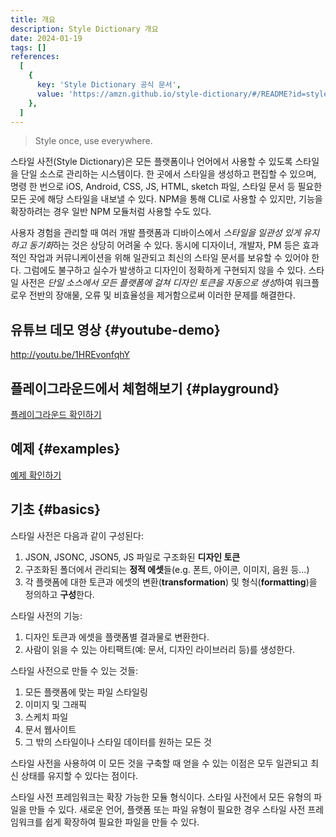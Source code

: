 ```yaml
---
title: 개요
description: Style Dictionary 개요
date: 2024-01-19
tags: []
references:
  [
    {
      key: 'Style Dictionary 공식 문서',
      value: 'https://amzn.github.io/style-dictionary/#/README?id=style-dictionary',
    },
  ]
---
```


> Style once, use everywhere.

스타일 사전(Style Dictionary)은 모든 플랫폼이나 언어에서 사용할 수 있도록 스타일을 단일 소스로 관리하는 시스템이다. 한 곳에서 스타일을 생성하고 편집할 수 있으며, 명령 한 번으로 iOS, Android, CSS, JS, HTML, sketch 파일, 스타일 문서 등 필요한 모든 곳에 해당 스타일을 내보낼 수 있다. NPM을 통해 CLI로 사용할 수 있지만, 기능을 확장하려는 경우 일반 NPM 모듈처럼 사용할 수도 있다.

사용자 경험을 관리할 때 여러 개발 플랫폼과 디바이스에서 *스타일을 일관성 있게 유지하고 동기화*하는 것은 상당히 어려울 수 있다. 동시에 디자이너, 개발자, PM 등은 효과적인 작업과 커뮤니케이션을 위해 일관되고 최신의 스타일 문서를 보유할 수 있어야 한다. 그럼에도 불구하고 실수가 발생하고 디자인이 정확하게 구현되지 않을 수 있다. 스타일 사전은 *단일 소스에서 모든 플랫폼에 걸쳐 디자인 토큰을 자동으로 생성*하여 워크플로우 전반의 장애물, 오류 및 비효율성을 제거함으로써 이러한 문제를 해결한다.

## 유튜브 데모 영상 {#youtube-demo}

http://youtu.be/1HREvonfqhY

## 플레이그라운드에서 체험해보기 {#playground}

[플레이그라운드 확인하기](https://www.style-dictionary-play.dev/)

## 예제 {#examples}

[예제 확인하기](https://amzn.github.io/style-dictionary/#/examples)

## 기초 {#basics}

스타일 사전은 다음과 같이 구성된다:

1. JSON, JSONC, JSON5, JS 파일로 구조화된 **디자인 토큰**
2. 구조화된 폴더에서 관리되는 **정적 에셋**들(e.g. 폰트, 아이콘, 이미지, 음원 등...)
3. 각 플랫폼에 대한 토큰과 에셋의 변환(**transformation**) 및 형식(**formatting**)을 정의하고 **구성**한다.

스타일 사전의 기능:

1. 디자인 토큰과 에셋을 플랫폼별 결과물로 변환한다.
2. 사람이 읽을 수 있는 아티팩트(예: 문서, 디자인 라이브러리 등)를 생성한다.

스타일 사전으로 만들 수 있는 것들:

1. 모든 플랫폼에 맞는 파일 스타일링
2. 이미지 및 그래픽
3. 스케치 파일
4. 문서 웹사이트
5. 그 밖의 스타일이나 스타일 데이터를 원하는 모든 것

스타일 사전을 사용하여 이 모든 것을 구축할 때 얻을 수 있는 이점은 모두 일관되고 최신 상태를 유지할 수 있다는 점이다.

스타일 사전 프레임워크는 확장 가능한 모듈 형식이다. 스타일 사전에서 모든 유형의 파일을 만들 수 있다. 새로운 언어, 플랫폼 또는 파일 유형이 필요한 경우 스타일 사전 프레임워크를 쉽게 확장하여 필요한 파일을 만들 수 있다.

